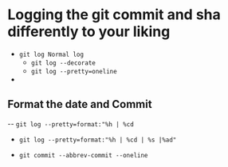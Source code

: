 # Logging the git commit and sha differently to your liking

- `git log Normal log`  
    -   `git log --decorate`
    -   `git log --pretty=oneline` 
- 
## Format the date and Commit
-- `git log --pretty=format:"%h | %cd`
- `git log --pretty=format:"%h | %cd | %s |%ad"  `

- `git commit --abbrev-commit --oneline`


